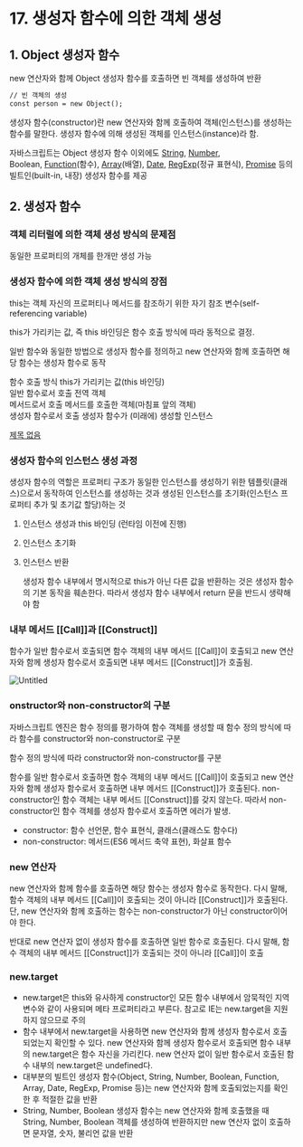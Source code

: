 # 17. 생성자 함수에 의한 객체 생성

## 1. Object 생성자 함수

new 연산자와 함께 Object 생성자 함수를 호출하면 빈 객체를 생성하여 반환

```markdown
// 빈 객체의 생성
const person = new Object();
```

생성자 함수(constructor)란 new 연산자와 함께 호출하여 객체(인스턴스)를 생성하는 함수를 말한다. 생성자 함수에 의해 생성된 객체를 인스턴스(instance)라 함.

자바스크립트는 Object 생성자 함수 이외에도 [String](https://poiemaweb.com/fastcampus/string), [Number](https://poiemaweb.com/fastcampus/number), Boolean, [Function](https://poiemaweb.com/fastcampus/function#44-function-%EC%83%9D%EC%84%B1%EC%9E%90-%ED%95%A8%EC%88%98)(함수), [Array](https://poiemaweb.com/fastcampus/array)(배열), [Date](https://poiemaweb.com/fastcampus/date), [RegExp](https://poiemaweb.com/fastcampus/regexp)(정규 표현식), [Promise](https://poiemaweb.com/fastcampus/promise) 등의 빌트인(built-in, 내장) 생성자 함수를 제공

## 2. 생성자 함수

### 객체 리터럴에 의한 객체 생성 방식의 문제점

동일한 프로퍼티의 개체를 한개만 생성 가능

### 생성자 함수에 의한 객체 생성 방식의 장점

this는 객체 자신의 프로퍼티나 메서드를 참조하기 위한 자기 참조 변수(self-referencing variable)

this가 가리키는 값, 즉 this 바인딩은 함수 호출 방식에 따라 동적으로 결정.

일반 함수와 동일한 방법으로 생성자 함수를 정의하고 new 연산자와 함께 호출하면 해당 함수는 생성자 함수로 동작

함수 호출 방식          this가 가리키는 값(this 바인딩)       
일반 함수로서 호출      전역 객체                             
메서드로서 호출         메서드를 호출한 객체(마침표 앞의 객체)  
생성자 함수로서 호출    생성자 함수가 (미래에) 생성할 인스턴스  

[제목 없음](https://www.notion.so/5e6ab414fec64635920a07835ebd6cf0)


### 생성자 함수의 인스턴스 생성 과정

생성자 함수의 역할은 프로퍼티 구조가 동일한 인스턴스를 생성하기 위한 템플릿(클래스)으로서 동작하여 인스턴스를 생성하는 것과 생성된 인스턴스를 초기화(인스턴스 프로퍼티 추가 및 초기값 할당)하는 것

1. 인스턴스 생성과 this 바인딩 (런타임 이전에 진행)
2. 인스턴스 초기화
3. 인스턴스 반환

    생성자 함수 내부에서 명시적으로 this가 아닌 다른 값을 반환하는 것은 생성자 함수의 기본 동작을 훼손한다. 따라서 생성자 함수 내부에서 return 문을 반드시 생략해야 함

### 내부 메서드 [[Call]]과 [[Construct]]

함수가 일반 함수로서 호출되면 함수 객체의 내부 메서드 [[Call]]이 호출되고 new 연산자와 함께 생성자 함수로서 호출되면 내부 메서드 [[Construct]]가 호출됨.

![Untitled](https://user-images.githubusercontent.com/72958778/100750151-f34a4880-3428-11eb-8335-5b3084e6feba.png)


### onstructor와 non-constructor의 구분

자바스크립트 엔진은 함수 정의를 평가하여 함수 객체를 생성할 때 함수 정의 방식에 따라 함수를 constructor와 non-constructor로 구분

함수 정의 방식에 따라 constructor와 non-constructor를 구분

함수를 일반 함수로서 호출하면 함수 객체의 내부 메서드 [[Call]]이 호출되고 new 연산자와 함께 생성자 함수로서 호출하면 내부 메서드 [[Construct]]가 호출된다. non-constructor인 함수 객체는 내부 메서드 [[Construct]]를 갖지 않는다. 따라서 non-constructor인 함수 객체를 생성자 함수로서 호출하면 에러가 발생.

- constructor: 함수 선언문, 함수 표현식, 클래스(클래스도 함수다)
- non-constructor: 메서드(ES6 메서드 축약 표현), 화살표 함수

### new 연산자

new 연산자와 함께 함수를 호출하면 해당 함수는 생성자 함수로 동작한다. 다시 말해, 함수 객체의 내부 메서드 [[Call]]이 호출되는 것이 아니라 [[Construct]]가 호출된다. 단, new 연산자와 함께 호출하는 함수는 non-constructor가 아닌 constructor이어야 한다.

반대로 new 연산자 없이 생성자 함수를 호출하면 일반 함수로 호출된다. 다시 말해, 함수 객체의 내부 메서드 [[Construct]]가 호출되는 것이 아니라 [[Call]]이 호출

### new.target

- new.target은 this와 유사하게 constructor인 모든 함수 내부에서 암묵적인 지역 변수와 같이 사용되며 메타 프로퍼티라고 부른다. 참고로 IE는 new.target을 지원하지 않으므로 주의
- 함수 내부에서 new.target을 사용하면 new 연산자와 함께 생성자 함수로서 호출되었는지 확인할 수 있다. new 연산자와 함께 생성자 함수로서 호출되면 함수 내부의 new.target은 함수 자신을 가리킨다. new 연산자 없이 일반 함수로서 호출된 함수 내부의 new.target은 undefined다.
- 대부분의 빌트인 생성자 함수(Object, String, Number, Boolean, Function, Array, Date, RegExp, Promise 등)는 new 연산자와 함께 호출되었는지를 확인한 후 적절한 값을 반환
- String, Number, Boolean 생성자 함수는 new 연산자와 함께 호출했을 때 String, Number, Boolean 객체를 생성하여 반환하지만 new 연산자 없이 호출하면 문자열, 숫자, 불리언 값을 반환